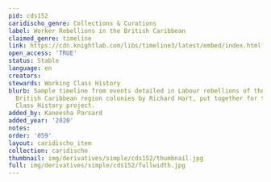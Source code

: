 ```yaml
---
pid: cds152
caridischo_genre: Collections & Curations
label: Worker Rebellions in the British Caribbean
claimed_genre: timeline
link: https://cdn.knightlab.com/libs/timeline3/latest/embed/index.html?source=1qZjyqnjo2e37usoVsGgoZU7ZI5NDA6NCCpp2p0EVb2s&font=Default&lang=en&initial_zoom=2&height=650
open_access: 'TRUE'
status: Stable
language: en
creators: 
stewards: Working Class History
blurb: Sample timeline from events detailed in Labour rebellions of the 1930s in the
  British Caribbean region colonies by Richard Hart, put together for the Working
  Class History project.
added_by: Kaneesha Parsard
added_year: '2020'
notes: 
order: '059'
layout: caridischo_item
collection: caridischo
thumbnail: img/derivatives/simple/cds152/thumbnail.jpg
full: img/derivatives/simple/cds152/fullwidth.jpg
---
```

